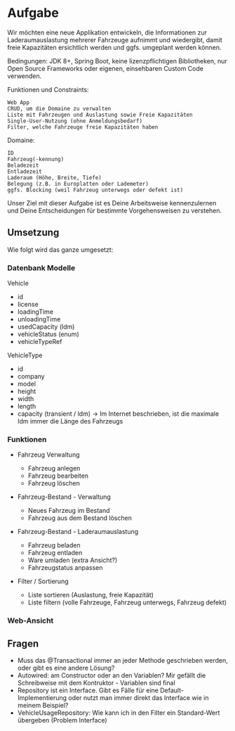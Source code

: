 # Aufgabe

Wir möchten eine neue Applikation entwickeln, die Informationen zur Laderaumauslastung mehrerer Fahrzeuge aufnimmt und wiedergibt, damit freie Kapazitäten ersichtlich werden und ggfs. umgeplant werden können.

Bedingungen: JDK 8+, Spring Boot, keine lizenzpflichtigen Bibliotheken, nur Open Source Frameworks oder eigenen, einsehbaren Custom Code verwenden.

Funktionen und Constraints:

    Web App
    CRUD, um die Domaine zu verwalten
    Liste mit Fahrzeugen und Auslastung sowie Freie Kapazitäten
    Single-User-Nutzung (ohne Anmeldungsbedarf)
    Filter, welche Fahrzeuge freie Kapazitäten haben

Domaine:

    ID
    Fahrzeug(-kennung)
    Beladezeit
    Entladezeit
    Laderaum (Höhe, Breite, Tiefe)
    Belegung (z.B. in Europlatten oder Lademeter)
    ggfs. Blocking (weil Fahrzeug unterwegs oder defekt ist)

Unser Ziel mit dieser Aufgabe ist es Deine Arbeitsweise kennenzulernen und Deine Entscheidungen für bestimmte Vorgehensweisen zu verstehen.

## Umsetzung
Wie folgt wird das ganze umgesetzt:

### Datenbank Modelle

Vehicle
* id
* license
* loadingTime
* unloadingTime
* usedCapacity (ldm)
* vehicleStatus (enum)
* vehicleTypeRef

VehicleType
* id
* company
* model
* height
* width
* length
* capacity (transient / ldm)
  -> Im Internet beschrieben, ist die maximale ldm immer die Länge des Fahrzeugs


### Funktionen
* Fahrzeug Verwaltung 
  * Fahrzeug anlegen
  * Fahrzeug bearbeiten
  * Fahrzeug löschen
  
* Fahrzeug-Bestand - Verwaltung
  * Neues Fahrzeug im Bestand
  * Fahrzeug aus dem Bestand löschen

* Fahrzeug-Bestand - Laderaumauslastung
  * Fahrzeug beladen
  * Fahrzeug entladen
  * Ware umladen (extra Ansicht?)
  * Fahrzeugstatus anpassen
  
* Filter / Sortierung
  * Liste sortieren (Auslastung, freie Kapazität)
  * Liste filtern (volle Fahrzeuge, Fahrzeug unterwegs, Fahrzeug defekt)


### Web-Ansicht


## Fragen
* Muss das @Transactional immer an jeder Methode geschrieben werden, oder gibt es eine andere Lösung?
* Autowired: am Constructor oder an den Variablen? Mir gefällt die Schreibweise mit dem Kontruktor - Variablen sind final
* Repository ist ein Interface. Gibt es Fälle für eine Default-Implementierung oder nutzt man immer direkt das Interface wie in meinem Beispiel?
* VehicleUsageRepository: Wie kann ich in den Filter ein Standard-Wert übergeben (Problem Interface)
